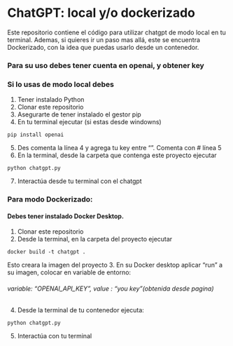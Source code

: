 # ChatGPT: local y/o dockerizado

Este repositorio contiene el código para utilizar chatgpt de modo local en tu terminal.
Ademas, si quieres ir un paso mas allá, este se encuentra Dockerizado, con la idea que puedas usarlo desde un contenedor.

### Para su uso debes tener cuenta en openai, y obtener key

### Si lo usas de modo local debes

1. Tener instalado Python
2. Clonar este repositorio
3. Asegurarte de tener instalado el gestor pip
4. En tu terminal ejecutar (si estas desde windowns)
```
pip install openai
```
5. Des comenta la línea 4 y agrega tu key entre “”. Comenta con # línea 5 
6. En la terminal, desde la carpeta que contenga este proyecto ejecutar 
```
python chatgpt.py
```
7. Interactúa desde tu terminal con el chatgpt

### Para modo Dockerizado:

#### Debes tener instalado Docker Desktop.
1. Clonar este repositorio
2. Desde la terminal, en la carpeta del proyecto ejecutar
```
docker build -t chatgpt .
```
Esto creara la imagen del proyecto
3. En su Docker desktop aplicar “run” a su imagen, colocar en variable de entorno:
###### variable: “OPENAI_API_KEY”, value : “you key”(obtenida desde pagina)
4. Desde la terminal de tu contenedor ejecuta:
```
python chatgpt.py
```
5. Interactúa con tu terminal
